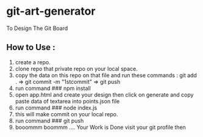 # git-art-generator
To Design The Git Board
## How to Use : 
1. create a repo.
2. clone repo that private repo on your local space.
3. copy the data on this repo on that file and run these commands : git add . => git commit -m "1stcommit" => git push
4. run command ### npm install
5. open app.html and create your design then click on generate and copy paste data of textarea into points.json file
6. run command ### node index.js
7. this will make commit on your local repo.
8. run command ### git push
9. booommm boommm .... Your Work is Done visit your git profile then
